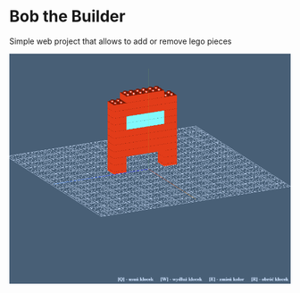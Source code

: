 # Bob the Builder

Simple web project that allows to add or remove lego pieces

![](https://github.com/Derstilon/Bob/blob/main/static/img/showcase.png)
